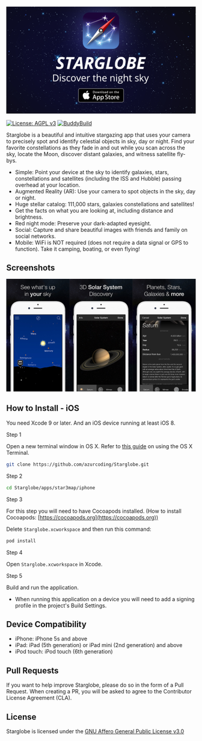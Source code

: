[![Starglobe](1600x900.png)](https://itunes.apple.com/app//id703554364)

[![License: AGPL v3](https://img.shields.io/badge/License-AGPL%20v3-blue.svg)](https://www.gnu.org/licenses/agpl-3.0)
[![BuddyBuild](https://dashboard.buddybuild.com/api/statusImage?appID=597c9d47a2538b0001c92e70&branch=master&build=latest)](https://dashboard.buddybuild.com/apps/597c9d47a2538b0001c92e70/build/latest?branch=master)


Starglobe is a beautiful and intuitive stargazing app that uses your camera to precisely spot and identify celestial objects in sky, day or night. Find your favorite constellations as they fade in and out while you scan across the sky, locate the Moon, discover distant galaxies, and witness satellite fly-bys.

- Simple: Point your device at the sky to identify galaxies, stars, constellations and satellites (including the ISS and Hubble) passing overhead at your location.
- Augmented Reality (AR): Use your camera to spot objects in the sky, day or night.
- Huge stellar catalog: 111,000 stars, galaxies constellations and satellites!
- Get the facts on what you are looking at, including distance and brightness.
- Red night mode: Preserve your dark-adapted eyesight.
- Social: Capture and share beautiful images with friends and family on social networks. 
- Mobile: WiFi is NOT required (does not require a data signal or GPS to function). Take it camping, boating, or even flying!

## Screenshots

![Screenshots](screenshots.png)

## How to Install - iOS

You need Xcode 9 or later. And an iOS device running at least iOS 8.

Step 1

Open a new terminal window in OS X. Refer to [this guide](http://blog.teamtreehouse.com/introduction-to-the-mac-os-x-command-line) on using the OS X Terminal.

```bash
git clone https://github.com/azurcoding/Starglobe.git
```

Step 2

```bash
cd Starglobe/apps/star3map/iphone
```

Step 3

For this step you will need to have Cocoapods installed. (How to install Cocoapods: [https://cocoapods.org](https://cocoapods.org))

Delete `Starglobe.xcworkspace` and then run this command:
```bash
pod install
```

Step 4

Open `Starglobe.xcworkspace` in Xcode.


Step 5

Build and run the application.

- When running this application on a device you will need to add a signing profile in the project's Build Settings.

## Device Compatibility

- iPhone: iPhone 5s and above
- iPad: iPad (5th generation) or iPad mini (2nd generation) and above
- iPod touch: iPod touch (6th generation)


## Pull Requests

If you want to help improve Starglobe, please do so in the form of a Pull Request. When creating a PR, you will be asked to agree to the Contributor License Agreement (CLA).

## License
Starglobe is licensed under the [GNU Affero General Public License v3.0](/LICENSE)
